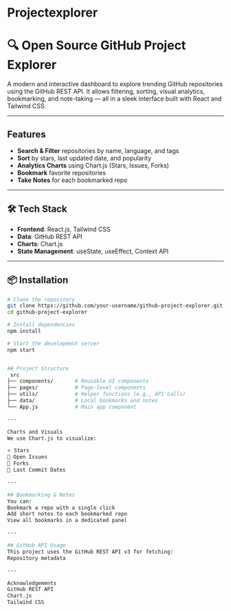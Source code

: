 # Projectexplorer

# 🔍 Open Source GitHub Project Explorer

A modern and interactive dashboard to explore trending GitHub repositories using the GitHub REST API. It allows filtering, sorting, visual analytics, bookmarking, and note-taking — all in a sleek interface built with React and Tailwind CSS.

---

##  Features

-  **Search & Filter** repositories by name, language, and tags
-  **Sort** by stars, last updated date, and popularity
-  **Analytics Charts** using Chart.js (Stars, Issues, Forks)
-  **Bookmark** favorite repositories
-  **Take Notes** for each bookmarked repo

---

## 🛠️ Tech Stack

- **Frontend**: React.js, Tailwind CSS
- **Data**: GitHub REST API
- **Charts**: Chart.js
- **State Management**: useState, useEffect, Context API

---

## 📦 Installation

```bash
# Clone the repository
git clone https://github.com/your-username/github-project-explorer.git
cd github-project-explorer

# Install dependencies
npm install

# Start the development server
npm start


## Project Structure
 src
├── components/       # Reusable UI components
├── pages/            # Page-level components
├── utils/            # Helper functions (e.g., API calls)
├── data/             # Local bookmarks and notes
└── App.js            # Main app component

---

Charts and Visuals
We use Chart.js to visualize:

⭐ Stars
🐛 Open Issues
🍴 Forks
📅 Last Commit Dates

---

## Bookmarking & Notes
You can:
Bookmark a repo with a single click
Add short notes to each bookmarked repo
View all bookmarks in a dedicated panel

---

## GitHub API Usage
This project uses the GitHub REST API v3 for fetching:
Repository metadata

---

Acknowledgements
GitHub REST API
Chart.js
Tailwind CSS


